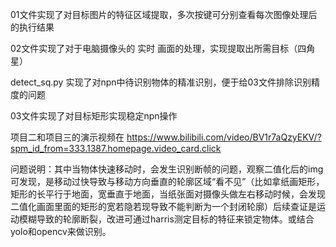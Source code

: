 01文件实现了对目标图片的特征区域提取，多次按键可分别查看每次图像处理后的执行结果

02文件实现了对于电脑摄像头的 实时 画面的处理，实现提取出所需目标（四角星）

detect_sq.py 实现了对npn中待识别物体的精准识别，便于给03文件排除识别精度的问题

03文件实现了对目标矩形实现稳定npn操作

项目二和项目三的演示视频在 https://www.bilibili.com/video/BV1r7aQzyEKV/?spm_id_from=333.1387.homepage.video_card.click

问题说明：其中当物体快速移动时，会发生识别断帧的问题，观察二值化后的img可发现，是移动过快导致与移动方向垂直的轮廓区域“看不见”（比如拿纸画矩形，矩形的长平行于地面，宽垂直于地面，当纸张面对摄像头做左右移动时候，会发现二值化画面里面的矩形的宽若隐若现导致不能判断为一个封闭轮廓）后续查证是运动模糊导致的轮廓断裂，改进可通过harris测定目标的特征来锁定物体。或结合yolo和opencv来做识别。
